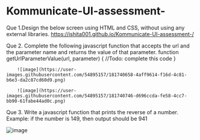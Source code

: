 # Kommunicate-UI-assessment-
Que 1.Design the below screen using HTML and CSS, without using any external libraries.
https://ishita001.github.io/Kommunicate-UI-assessment-/



Que 2. Complete the following javascript function that accepts the url and the parameter
name and returns the value of that parameter.
        function getUrlParameterValue(url, parameter) {
            //Todo: complete this code
        }
        
        
        ![image](https://user-images.githubusercontent.com/54895157/181740658-4aff9614-f16d-4c81-b6e3-da2c87cd60d9.png)
       
        ![image](https://user-images.githubusercontent.com/54895157/181740746-d696ccda-fe58-4cc7-bb90-61fabe44ad0c.png)



Que 3. Write a javascript function that prints the reverse of a number. Example: if the
number is 149, then output should be 941

![image](https://user-images.githubusercontent.com/54895157/181718323-0f4e319c-bdae-442d-a170-ba92855fe68b.png)

